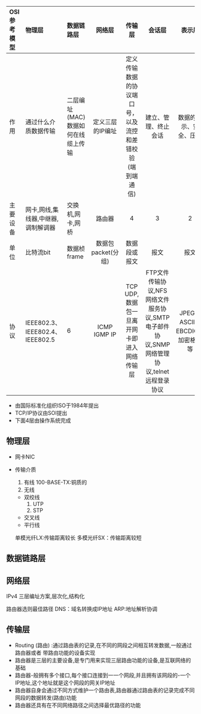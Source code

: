 |OSI参考模型|物理层|数据链路层|网络层|传输层|会话层|表示层|应用层|
|:---|:---|:---|:---:|:---:|:---:|:---:|:---:|
|作用|通过什么介质数据传输|二层编址(MAC)数据如何在线缆上传输|定义三层的IP编址|定义传输数据的协议端口号，以及流控和差错校验(端到端通信)|建立、管理、终止会话|数据的表示、安全、压缩|实现应用进程之间的信息交换|
|主要设备|网卡,网线,集线器,中继器,调制解调器|交换机,网卡,网桥|路由器|4|3|2|1|
|单位|比特流bit|数据桢frame|数据包packet(分组)|数据段或报文|报文|报文|报文|
|协议|IEEE802.3、IEEE802.4、IEEE802.5|6|ICMP IGMP IP|TCP UDP,数据包一旦离开网卡即进入网络传输层|FTP文件传输协议,NFS网络文件服务协议,SMTP电子邮件协议,SNMP网络管理协议,telnet远程登录协议|JPEG、ASCll、EBCDIC、加密格式等|HTTP FTP TFTP SMTP SNMP DNS TELNET HTTPS POP3 DHCP|
* 由国际标准化组织ISO于1984年提出
* TCP/IP协议由SOI提出
* 下面4层由操作系统完成
## 物理层
* 网卡NIC
* 传输介质
  1. 有线
  100-BASE-TX:铜质的
  2. 无线
  
  * 双绞线
    1. UTP    
    2. STP
  * 交叉线
  * 平行线
  
  单模光纤LX:传输距离较长
  多模光纤SX：传输距离较短
## 数据链路层

## 网络层

IPv4
三层编址方案,层次化,结构化


路由器选则最佳路径
DNS：域名转换成IP地址 
ARP:地址解析协调

## 传输层
* Routing (路由) :通过路由表的记录,在不同的网段之间相互转发数据,一般通过路由器或者 带路由功能的设备实现
* 路由器是三层的主要设备,是专门用来实现三层路由功能的设备,是互联网络的基础
* 路由器-般拥有多个接口,每个接口连接到一一个网段,并且拥有该网段的-一个IP地址,这个地址就是这个网段的网关IP地址
* 路由器自身会通过不同方式维护一个路由表,路由器通过路由表的记录完成不同网段的数据转发(路由)功能
* 路由器还具有在不同网络路径之间选择最优路径的功能






